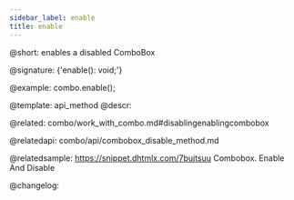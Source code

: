 ```yaml
---
sidebar_label: enable
title: enable
---          
```


@short: enables a disabled ComboBox

@signature: {'enable(): void;'}

@example:
combo.enable();


@template: api_method
@descr:

@related: combo/work_with_combo.md#disablingenablingcombobox

@relatedapi:
combo/api/combobox_disable_method.md

@relatedsample:
https://snippet.dhtmlx.com/7bujtsuu	Combobox. Enable And Disable

@changelog:


